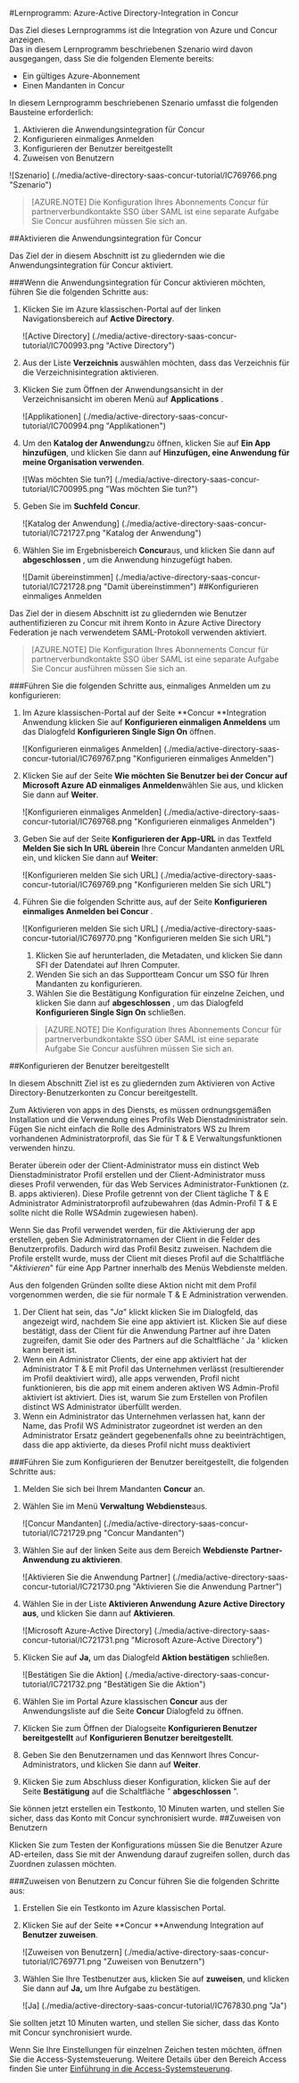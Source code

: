 <properties 
    pageTitle="Lernprogramm: Azure-Active Directory-Integration in Concur | Microsoft Azure" 
    description="Informationen Sie zur Verwendung von Concur mit Azure Active Directory einmaliges Anmelden, automatisierte Bereitstellung und mehr aktivieren!" 
    services="active-directory" 
    authors="jeevansd"  
    documentationCenter="na" 
    manager="femila"/>
<tags 
    ms.service="active-directory" 
    ms.devlang="na" 
    ms.topic="article" 
    ms.tgt_pltfrm="na" 
    ms.workload="identity" 
    ms.date="09/29/2016" 
    ms.author="jeedes" />

#<a name="tutorial-azure-active-directory-integration-with-concur"></a>Lernprogramm: Azure-Active Directory-Integration in Concur  


Das Ziel dieses Lernprogramms ist die Integration von Azure und Concur anzeigen.  
Das in diesem Lernprogramm beschriebenen Szenario wird davon ausgegangen, dass Sie die folgenden Elemente bereits:

-   Ein gültiges Azure-Abonnement
-   Einen Mandanten in Concur

In diesem Lernprogramm beschriebenen Szenario umfasst die folgenden Bausteine erforderlich:

1.  Aktivieren die Anwendungsintegration für Concur
2.  Konfigurieren einmaliges Anmelden
3.  Konfigurieren der Benutzer bereitgestellt
4.  Zuweisen von Benutzern

![Szenario] (./media/active-directory-saas-concur-tutorial/IC769766.png "Szenario")

>[AZURE.NOTE] Die Konfiguration Ihres Abonnements Concur für partnerverbundkontakte SSO über SAML ist eine separate Aufgabe Sie Concur ausführen müssen Sie sich an.

##<a name="enabling-the-application-integration-for-concur"></a>Aktivieren die Anwendungsintegration für Concur

Das Ziel der in diesem Abschnitt ist zu gliedernden wie die Anwendungsintegration für Concur aktiviert.

###<a name="to-enable-the-application-integration-for-concur-perform-the-following-steps"></a>Wenn die Anwendungsintegration für Concur aktivieren möchten, führen Sie die folgenden Schritte aus:

1.  Klicken Sie im Azure klassischen-Portal auf der linken Navigationsbereich auf **Active Directory**.

    ![Active Directory] (./media/active-directory-saas-concur-tutorial/IC700993.png "Active Directory")

2.  Aus der Liste **Verzeichnis** auswählen möchten, dass das Verzeichnis für die Verzeichnisintegration aktivieren.

3.  Klicken Sie zum Öffnen der Anwendungsansicht in der Verzeichnisansicht im oberen Menü auf **Applications** .

    ![Applikationen] (./media/active-directory-saas-concur-tutorial/IC700994.png "Applikationen")

4.  Um den **Katalog der Anwendung**zu öffnen, klicken Sie auf **Ein App hinzufügen**, und klicken Sie dann auf **Hinzufügen, eine Anwendung für meine Organisation verwenden**.

    ![Was möchten Sie tun?] (./media/active-directory-saas-concur-tutorial/IC700995.png "Was möchten Sie tun?")

5.  Geben Sie im **Suchfeld** **Concur**.

    ![Katalog der Anwendung] (./media/active-directory-saas-concur-tutorial/IC721727.png "Katalog der Anwendung")

6.  Wählen Sie im Ergebnisbereich **Concur**aus, und klicken Sie dann auf **abgeschlossen** , um die Anwendung hinzugefügt haben.

    ![Damit übereinstimmen] (./media/active-directory-saas-concur-tutorial/IC721728.png "Damit übereinstimmen")
##<a name="configuring-single-sign-on"></a>Konfigurieren einmaliges Anmelden

Das Ziel der in diesem Abschnitt ist zu gliedernden wie Benutzer authentifizieren zu Concur mit ihrem Konto in Azure Active Directory Federation je nach verwendetem SAML-Protokoll verwenden aktiviert.

>[AZURE.NOTE] Die Konfiguration Ihres Abonnements Concur für partnerverbundkontakte SSO über SAML ist eine separate Aufgabe Sie Concur ausführen müssen Sie sich an.

###<a name="to-configure-single-sign-on-perform-the-following-steps"></a>Führen Sie die folgenden Schritte aus, einmaliges Anmelden um zu konfigurieren:

1.  Im Azure klassischen-Portal auf der Seite **Concur **Integration Anwendung klicken Sie auf **Konfigurieren einmaligen Anmeldens** um das Dialogfeld **Konfigurieren Single Sign On** öffnen.

    ![Konfigurieren einmaliges Anmelden] (./media/active-directory-saas-concur-tutorial/IC769767.png "Konfigurieren einmaliges Anmelden")

2.  Klicken Sie auf der Seite **Wie möchten Sie Benutzer bei der Concur auf** **Microsoft Azure AD einmaliges Anmelden**wählen Sie aus, und klicken Sie dann auf **Weiter**.

    ![Konfigurieren einmaliges Anmelden] (./media/active-directory-saas-concur-tutorial/IC769768.png "Konfigurieren einmaliges Anmelden")

3.  Geben Sie auf der Seite **Konfigurieren der App-URL** in das Textfeld **Melden Sie sich In URL überein** Ihre Concur Mandanten anmelden URL ein, und klicken Sie dann auf **Weiter**: 

    ![Konfigurieren melden Sie sich URL] (./media/active-directory-saas-concur-tutorial/IC769769.png "Konfigurieren melden Sie sich URL")

4.  Führen Sie die folgenden Schritte aus, auf der Seite **Konfigurieren einmaliges Anmelden bei Concur** .

    ![Konfigurieren melden Sie sich URL] (./media/active-directory-saas-concur-tutorial/IC769770.png "Konfigurieren melden Sie sich URL")

    1.  Klicken Sie auf herunterladen, die Metadaten, und klicken Sie dann SFI der Datendatei auf Ihren Computer.
    2.  Wenden Sie sich an das Supportteam Concur um SSO für Ihren Mandanten zu konfigurieren.
    3.  Wählen Sie die Bestätigung Konfiguration für einzelne Zeichen, und klicken Sie dann auf **abgeschlossen** , um das Dialogfeld **Konfigurieren Single Sign On** schließen.  

    >[AZURE.NOTE] Die Konfiguration Ihres Abonnements Concur für partnerverbundkontakte SSO über SAML ist eine separate Aufgabe Sie Concur ausführen müssen Sie sich an.

##<a name="configuring-user-provisioning"></a>Konfigurieren der Benutzer bereitgestellt

In diesem Abschnitt Ziel ist es zu gliedernden zum Aktivieren von Active Directory-Benutzerkonten zu Concur bereitgestellt.

Zum Aktivieren von apps in des Diensts, es müssen ordnungsgemäßen Installation und die Verwendung eines Profils Web Dienstadministrator sein. Fügen Sie nicht einfach die Rolle des Administrators WS zu Ihrem vorhandenen Administratorprofil, das Sie für T & E Verwaltungsfunktionen verwenden hinzu.

Berater überein oder der Client-Administrator muss ein distinct Web Dienstadministrator Profil erstellen und der Client-Administrator muss dieses Profil verwenden, für das Web Services Administrator-Funktionen (z. B. apps aktivieren). Diese Profile getrennt von der Client tägliche T & E Administrator Administratorprofil aufzubewahren (das Admin-Profil T & E sollte nicht die Rolle WSAdmin zugewiesen haben).

Wenn Sie das Profil verwendet werden, für die Aktivierung der app erstellen, geben Sie Administratornamen der Client in die Felder des Benutzerprofils. Dadurch wird das Profil Besitz zuweisen. Nachdem die Profile erstellt wurde, muss der Client mit dieses Profil auf die Schaltfläche "*Aktivieren*" für eine App Partner innerhalb des Menüs Webdienste melden.

Aus den folgenden Gründen sollte diese Aktion nicht mit dem Profil vorgenommen werden, die sie für normale T & E Administration verwenden.

1.  Der Client hat sein, das "*Ja*" klickt klicken Sie im Dialogfeld, das angezeigt wird, nachdem Sie eine app aktiviert ist. Klicken Sie auf diese bestätigt, dass der Client für die Anwendung Partner auf ihre Daten zugreifen, damit Sie oder des Partners auf die Schaltfläche ' Ja ' klicken kann bereit ist.
2.  Wenn ein Administrator Clients, der eine app aktiviert hat der Administrator T & E mit Profil das Unternehmen verlässt (resultierender im Profil deaktiviert wird), alle apps verwenden, Profil nicht funktionieren, bis die app mit einem anderen aktiven WS Admin-Profil aktiviert ist aktiviert. Dies ist, warum Sie zum Erstellen von Profilen distinct WS Administrator überfüllt werden.
3.  Wenn ein Administrator das Unternehmen verlassen hat, kann der Name, das Profil WS Administrator zugeordnet ist werden an den Administrator Ersatz geändert gegebenenfalls ohne zu beeinträchtigen, dass die app aktivierte, da dieses Profil nicht muss deaktiviert

###<a name="to-configure-user-provisioning-perform-the-following-steps"></a>Führen Sie zum Konfigurieren der Benutzer bereitgestellt, die folgenden Schritte aus:

1.  Melden Sie sich bei Ihrem Mandanten **Concur** an.

2.  Wählen Sie im Menü **Verwaltung** **Webdienste**aus.

    ![Concur Mandanten] (./media/active-directory-saas-concur-tutorial/IC721729.png "Concur Mandanten")

3.  Wählen Sie auf der linken Seite aus dem Bereich **Webdienste** **Partner-Anwendung zu aktivieren**.

    ![Aktivieren Sie die Anwendung Partner] (./media/active-directory-saas-concur-tutorial/IC721730.png "Aktivieren Sie die Anwendung Partner")

4.  Wählen Sie in der Liste **Aktivieren Anwendung** **Azure Active Directory aus**, und klicken Sie dann auf **Aktivieren**.

    ![Microsoft Azure-Active Directory] (./media/active-directory-saas-concur-tutorial/IC721731.png "Microsoft Azure-Active Directory")

5.  Klicken Sie auf **Ja,** um das Dialogfeld **Aktion bestätigen** schließen.

    ![Bestätigen Sie die Aktion] (./media/active-directory-saas-concur-tutorial/IC721732.png "Bestätigen Sie die Aktion")

6.  Wählen Sie im Portal Azure klassischen **Concur** aus der Anwendungsliste auf die Seite **Concur** Dialogfeld zu öffnen.

7.  Klicken Sie zum Öffnen der Dialogseite **Konfigurieren Benutzer bereitgestellt** auf **Konfigurieren Benutzer bereitgestellt**.

8.  Geben Sie den Benutzernamen und das Kennwort Ihres Concur-Administrators, und klicken Sie dann auf **Weiter**.

9.  Klicken Sie zum Abschluss dieser Konfiguration, klicken Sie auf der Seite **Bestätigung** auf die Schaltfläche " **abgeschlossen** ".

Sie können jetzt erstellen ein Testkonto, 10 Minuten warten, und stellen Sie sicher, dass das Konto mit Concur synchronisiert wurde.
##<a name="assigning-users"></a>Zuweisen von Benutzern

Klicken Sie zum Testen der Konfigurations müssen Sie die Benutzer Azure AD-erteilen, dass Sie mit der Anwendung darauf zugreifen sollen, durch das Zuordnen zulassen möchten.

###<a name="to-assign-users-to-concur-perform-the-following-steps"></a>Zuweisen von Benutzern zu Concur führen Sie die folgenden Schritte aus:

1.  Erstellen Sie ein Testkonto im Azure klassischen Portal.

2.  Klicken Sie auf der Seite **Concur **Anwendung Integration auf **Benutzer zuweisen**.

    ![Zuweisen von Benutzern] (./media/active-directory-saas-concur-tutorial/IC769771.png "Zuweisen von Benutzern")

3.  Wählen Sie Ihre Testbenutzer aus, klicken Sie auf **zuweisen**, und klicken Sie dann auf **Ja,** um Ihre Aufgabe zu bestätigen.

    ![Ja] (./media/active-directory-saas-concur-tutorial/IC767830.png "Ja")

Sie sollten jetzt 10 Minuten warten, und stellen Sie sicher, dass das Konto mit Concur synchronisiert wurde.

Wenn Sie Ihre Einstellungen für einzelnen Zeichen testen möchten, öffnen Sie die Access-Systemsteuerung. Weitere Details über den Bereich Access finden Sie unter [Einführung in die Access-Systemsteuerung](active-directory-saas-access-panel-introduction.md).
